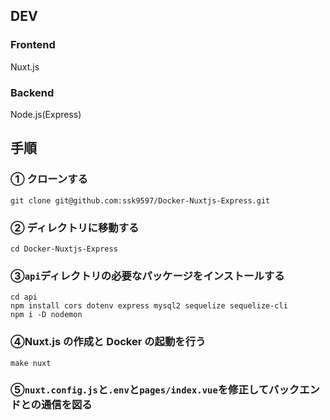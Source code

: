 ## DEV

### Frontend

Nuxt.js

### Backend

Node.js(Express)

## 手順

### ① クローンする

```
git clone git@github.com:ssk9597/Docker-Nuxtjs-Express.git
```

### ② ディレクトリに移動する

```
cd Docker-Nuxtjs-Express
```

### ③`api`ディレクトリの必要なパッケージをインストールする

```
cd api
npm install cors dotenv express mysql2 sequelize sequelize-cli
npm i -D nodemon
```

### ④Nuxt.js の作成と Docker の起動を行う

```
make nuxt
```

### ⑤`nuxt.config.js`と`.env`と`pages/index.vue`を修正してバックエンドとの通信を図る
